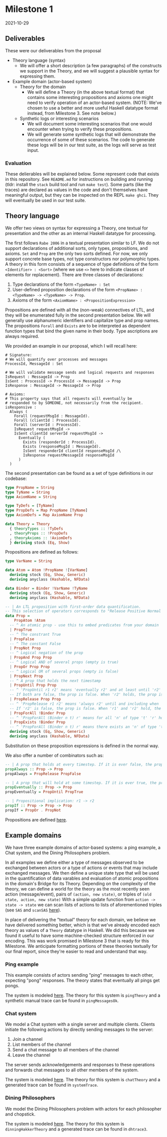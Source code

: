 # Milestone 1
2021-10-29

## Deliverables

These were our deliverables from the proposal

* Theory language (syntax)
  * We will offer a short description (a few paragraphs) of the constructs we support in the Theory, and we will suggest a plausible syntax for expressing them.
* Example domain (actor-based system)
  * Theory for the domain
    * We will define a Theory (in the above textual format) that contains some interesting propositions and axioms one might need to verify operation of an actor-based system. (NOTE: We've chosen to use a better and more useful Haskell datatype format instead, from Milestone 3. See note below.)
  * Synthetic logs or interesting scenarios
    * We will document some interesting scenarios that one would encounter when trying to verify these propositions.
    * We will generate some synthetic logs that will demonstrate the occurrence of some of these scenarios. The code to generate these logs will be in our test suite, as the logs will serve as test input.

### Evaluation

These delierables will be explained below. Some represent code that exists in this repository. See `README.md` for instructions on building and running (tldr: install the `stack` build tool and run `make test`). Some parts (like the traces) are declared as values in the code and don't themselves have meaningful output, but they can be inspected on the REPL `make ghci`. They will eventually be used in our test suite.

## Theory language

We offer two views on syntax for expressing a Theory, one textual for presentation and the other as an internal Haskell datatype for processing.

The first follows `Rabe 2006` in a textual presentation similar to LF. We do not support declarations of additional sorts, only types, propositions, and axioms. `Set` and `Prop` are the only two sorts defined. For now, we only support concrete base types, not type constructors nor polymorphic types. A theory in this form consists of a sequence of type definitions of the form `<Identifier> : <Sort>` (where we use `<>` here to indicate classes of elements for replacement). There are three classes of declarations:

1. Type declarations of the form `<TypeName> : Set`
2. User-defined proposition declarations of the form `<PropName> : <TypeName> -> <TypeName> -> Prop`.
3. Axioms of the form `<AxiomName> : <PropositionExpression>`

Propositions are defined with all the (non-weak) connectives of LTL, and they will be enumerated fully in the second presentation below. We will generally use alphanumeric identifiers and capitalize type and prop names. The propositions `Forall` and `Exists` are to be interpreted as dependent function types that bind the given name in their body. Type ascriptions are always required.

We provided an example in our proposal, which I will recall here:

```
# Signature:
# We will quantify over processes and messages
ProcessId, MessageId : Set

# We will validate message sends and logical requests and responses
IsRequest : MessageId -> Prop
IsSent : ProcessId -> ProcessId -> MessageId -> Prop
IsResponse : MessageId -> MessageId -> Prop

# Axioms:
# This property says that all requests will eventually be
# responded to by SOMEONE, not necessarily from the recipient.
isResponsive :
  Always (
    Forall (requestMsgId : MessageId).
    Forall (clientId : ProcessId).
    Forall (serverId : ProcessId).
    IsRequest requestMsgId ->
    IsSent clientId serverId requestMsgId ->
      Eventually (
        Exists (responderId : ProcessId).
        Exists (responseMsgId : MessageId).
        IsSent responderId clientId responseMsgId /\
        IsResponse requestMessageId responseMsgId
      )
  )
```

The second presentation can be found as a set of type definitions in our codebase:

```haskell
type PropName = String
type TyName = String
type AxiomName = String

type TyDefs = [TyName]
type PropDefs = Map PropName [TyName]
type AxiomDefs = Map AxiomName Prop

data Theory = Theory
  { theoryTypes :: !TyDefs
  , theoryProps :: !PropDefs
  , theoryAxioms :: !AxiomDefs
  } deriving stock (Eq, Show)
```

Propositions are defined as follows:

```haskell
type VarName = String

data Atom = Atom !PropName ![VarName]
  deriving stock (Eq, Show, Generic)
  deriving anyclass (Hashable, NFData)

data Binder = Binder !VarName !TyName
  deriving stock (Eq, Show, Generic)
  deriving anyclass (Hashable, NFData)

-- | An LTL proposition with first-order data quantification.
-- This selection of operators corresponds to "Release Positive Normal Form"
data Prop =
    PropAtom !Atom
  -- ^ An atomic prop - use this to embed predicates from your domain
  | PropTrue
  -- ^ The constrant True
  | PropFalse
  -- ^ The constant False
  | PropNot Prop
  -- ^ Logical negation of the prop
  | PropAnd Prop Prop
  -- ^ Logical AND of several props (empty is true)
  | PropOr Prop Prop
  -- ^ Logical OR of several props (empty is false)
  | PropNext Prop
  -- ^ A prop that holds the next timestamp
  | PropUntil Prop Prop
  -- ^ 'PropUntil r1 r2' means 'eventually r2' and at least until 'r2' holds, 'r1' always holds.
  -- If both are false, the prop is false. When 'r2' holds, the prop is true.
  | PropRelease Prop Prop
  -- ^ 'PropRelease r1 r2' means 'always r2' until and including when 'r1' holds.
  -- If 'r2' is false, the prop is false. When 'r1' and 'r2' hold, the prop is true.
  | PropForAll !Binder Prop
  -- ^ 'PropForAll (Binder n t) r' means for all 'n' of type 't' 'r' holds.
  | PropExists !Binder Prop
  -- ^ 'PropForAll (Binder n t) r' means there exists an 'n' of type 't' for which 'r' holds.
  deriving stock (Eq, Show, Generic)
  deriving anyclass (Hashable, NFData)
```

Substitution on these proposition expressions is defined in the normal way.

We also offer a number of combinators such as:

```haskell
-- | A prop that holds at every timestep. If it is ever false, the prop is false.
propAlways :: Prop -> Prop
propAlways = PropRelease PropFalse

-- | A prop that will hold at some timestep. If it is ever true, the prop is true.
propEventually :: Prop -> Prop
propEventually = PropUntil PropTrue

-- | Propositional implication: r1 -> r2
propIf :: Prop -> Prop -> Prop
propIf = PropOr . PropNot
```

Propositions are defined [here](https://github.com/ejconlon/ltlspec/blob/master/src/Ltlspec.hs).

## Example domains

We have three example domains of actor-based systems: a ping example, a Chat system, and the Dining Philosophers problem.

In all examples we define either a type of messages observed to be exchanged between actors or a type of actions or events that may include exchanged messages. We then define a unique state type that will be used in the quantification of data varables and evaluation of atomic propositions in the domain's Bridge for its Theory. Depending on the complexity of the theory, we can define a world for the theory as the most recently seen action (message/event), pairs of `(action, new state)`, or triples of `(old state, action, new state)` With a simple update function from `action -> state -> state` we can scan lists of actions to lists of aforementioned triples (see `SAS` and `scanSAS` [here](https://github.com/ejconlon/ltlspec/blob/master/src/Ltlspec.hs)).

In place of delivering the "textual" theory for each domain, we believe we have delivered something better, which is that we've already encoded each theory as values of a `Theory` datatype in Haskell. We did this because we found it useful to have some machine-checked structure enforced in our encoding. This was work promised in Milestone 3 that is ready for this Milestone. We anticipate formatting portions of these theories textually for our final report, since they're easier to read and understand that way.

### Ping example

This example consists of actors sending "ping" messages to each other, expecting "pong" responses. The theory states that eventually all pings get pongs.

The system is modeled [here](https://github.com/ejconlon/ltlspec/blob/master/src/Ltlspec/Models/Ping.hs).
The theory for this system is `pingTheory` and a synthetic manual trace can be found in `pingMessagesOk`.

### Chat system

We model a Chat system with a single server and multiple clients. Clients initiate the following actions by directly sending messages to the server:

1. Join a channel
2. List members of the channel
3. Send a chat message to all members of the channel
4. Leave the channel

The server sends acknowledgements and responses to these operations and forwards chat messages to all other members of the system.

The system is modeled [here](https://github.com/ejconlon/ltlspec/blob/master/src/Ltlspec/Models/Chat.hs).
The theory for this system is `chatTheory` and a generated trace can be found in `systemTrace`.

### Dining Philosophers

We model the Dining Philosophers problem with actors for each philosopher and chopstick.

The system is modeled [here](https://github.com/ejconlon/ltlspec/blob/master/src/Ltlspec/Models/DinningHakker.hs).
The theory for this system is `dinningHakkerTheory` and a generated trace can be found in `dhtrace3`.
